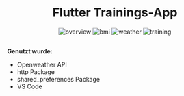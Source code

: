 <h1 align="center"> Flutter Trainings-App </h1>
<div align="center">
  
![overview](https://github.com/user-attachments/assets/6ec8d437-6a8e-4411-b4b5-23ee89680008)
![bmi](https://github.com/user-attachments/assets/51605c7d-29ef-4c91-8945-337183a008ec)
![weather](https://github.com/user-attachments/assets/e407442b-2784-4141-af2b-ea89e3165b16)
![training](https://github.com/user-attachments/assets/14d4ab63-92b3-4dcc-9392-4b1b2ce1c9f9)

</div>

## 

**Genutzt wurde:**
<ul>
  <li>Openweather API</li>
  <li>http Package</li>
  <li>shared_preferences Package</li>
  <li>VS Code</li>
</ul>
